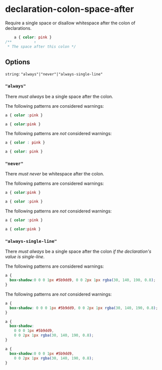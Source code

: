 # declaration-colon-space-after

Require a single space or disallow whitespace after the colon of declarations.

```css
    a { color: pink }
/**          ↑
 * The space after this colon */
```

## Options

`string`: `"always"|"never"|"always-single-line"`

### `"always"`

There *must always* be a single space after the colon.

The following patterns are considered warnings:

```css
a { color :pink }
```

```css
a { color:pink }
```

The following patterns are *not* considered warnings:

```css
a { color : pink }
```

```css
a { color: pink }
```

### `"never"`

There *must never* be whitespace after the colon.

The following patterns are considered warnings:

```css
a { color:pink }
```

```css
a { color :pink }
```

The following patterns are *not* considered warnings:

```css
a { color :pink }
```

```css
a { color:pink }
```

### `"always-single-line"`

There *must always* be a single space after the colon *if the declaration's value is single-line*.

The following patterns are considered warnings:

```css
a {
  box-shadow:0 0 0 1px #5b9dd9, 0 0 2px 1px rgba(30, 140, 190, 0.8);
}
```

The following patterns are *not* considered warnings:

```css
a {
  box-shadow: 0 0 0 1px #5b9dd9, 0 0 2px 1px rgba(30, 140, 190, 0.8);
}
```

```css
a {
  box-shadow:
    0 0 0 1px #5b9dd9,
    0 0 2px 1px rgba(30, 140, 190, 0.8);
}
```

```css
a {
  box-shadow:0 0 0 1px #5b9dd9,
    0 0 2px 1px rgba(30, 140, 190, 0.8);
}
```
